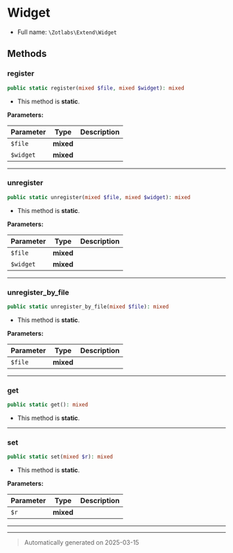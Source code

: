 
# Widget





* Full name: `\Zotlabs\Extend\Widget`




## Methods


### register



```php
public static register(mixed $file, mixed $widget): mixed
```



* This method is **static**.




**Parameters:**

| Parameter | Type | Description |
|-----------|------|-------------|
| `$file` | **mixed** |  |
| `$widget` | **mixed** |  |





***

### unregister



```php
public static unregister(mixed $file, mixed $widget): mixed
```



* This method is **static**.




**Parameters:**

| Parameter | Type | Description |
|-----------|------|-------------|
| `$file` | **mixed** |  |
| `$widget` | **mixed** |  |





***

### unregister_by_file



```php
public static unregister_by_file(mixed $file): mixed
```



* This method is **static**.




**Parameters:**

| Parameter | Type | Description |
|-----------|------|-------------|
| `$file` | **mixed** |  |





***

### get



```php
public static get(): mixed
```



* This method is **static**.








***

### set



```php
public static set(mixed $r): mixed
```



* This method is **static**.




**Parameters:**

| Parameter | Type | Description |
|-----------|------|-------------|
| `$r` | **mixed** |  |





***


***
> Automatically generated on 2025-03-15
